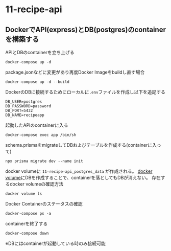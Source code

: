 # 11-recipe-api

## DockerでAPI(express)とDB(postgres)のcontainerを構築する
APIとDBのcontainerを立ち上げる
```
docker-compose up -d
```
package.jsonなどに変更があり再度Docker Imageをbuildし直す場合
```
docker-compose up -d --build
```
DockerのDBに接続するためにローカルに`.env`ファイルを作成し以下を追記する
```
DB_USER=postgres
DB_PASSWORD=password
DB_PORT=5432
DB_NAME=recipeapp
```

起動したAPIのcontainerに入る
```
docker-compose exec app /bin/sh
```

schema.prismaをmigrateしてDBおよびテーブルを作成する(containerに入って)
```
npx prisma migrate dev --name init
```
docker volumeに `11-recipe-api_postgres_data` が作成される。
[docker volume](https://matsuand.github.io/docs.docker.jp.onthefly/storage/volumes/)にDBを作成することで、containerを落としてもDBが消えない。
存在するdocker volumeの確認方法
```
docker volume ls
```
Docker Containerのステータスの確認
```
docker-compose ps -a
```
containerを終了する
```
docker-compose down
```

※DBにはcontainerが起動している時のみ接続可能
